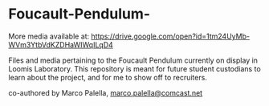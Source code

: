 # Foucault-Pendulum-

More media available at: https://drive.google.com/open?id=1tm24UyMb-WVm3YtbVdKZDHaWIWqILqD4

Files and media pertaining to the Foucault Pendulum currently on display in Loomis Laboratory. This repository is meant for future student custodians to learn about the project, and for me to show off to recruiters.

co-authored by Marco Palella, marco.palella@comcast.net

